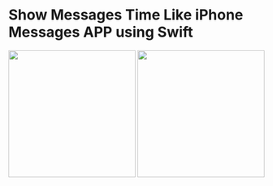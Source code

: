 # Show Messages Time Like iPhone Messages APP using Swift 
<img src="https://cloud.githubusercontent.com/assets/3542982/11319372/03089b3c-907d-11e5-99f2-04d1f4db49d5.jpg" width="250px" height="250px" />
 <img src="https://https://cloud.githubusercontent.com/assets/3542982/11319375/21642088-907d-11e5-8cd6-75a720ddac9a.jpg" width="250px" height="250px" />


